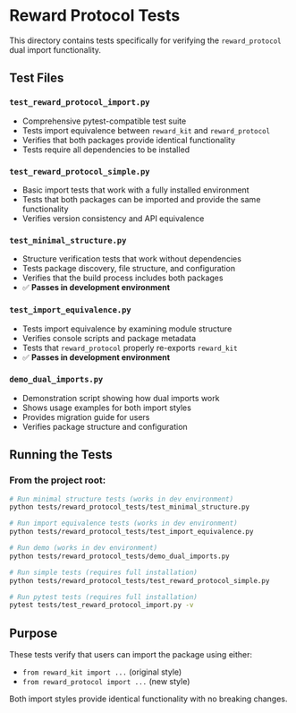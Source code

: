# Reward Protocol Tests

This directory contains tests specifically for verifying the `reward_protocol` dual import functionality.

## Test Files

### `test_reward_protocol_import.py`
- Comprehensive pytest-compatible test suite
- Tests import equivalence between `reward_kit` and `reward_protocol`
- Verifies that both packages provide identical functionality
- Tests require all dependencies to be installed

### `test_reward_protocol_simple.py`
- Basic import tests that work with a fully installed environment
- Tests that both packages can be imported and provide the same functionality
- Verifies version consistency and API equivalence

### `test_minimal_structure.py`
- Structure verification tests that work without dependencies
- Tests package discovery, file structure, and configuration
- Verifies that the build process includes both packages
- ✅ **Passes in development environment**

### `test_import_equivalence.py`
- Tests import equivalence by examining module structure
- Verifies console scripts and package metadata
- Tests that `reward_protocol` properly re-exports `reward_kit`
- ✅ **Passes in development environment**

### `demo_dual_imports.py`
- Demonstration script showing how dual imports work
- Shows usage examples for both import styles
- Provides migration guide for users
- Verifies package structure and configuration

## Running the Tests

### From the project root:
```bash
# Run minimal structure tests (works in dev environment)
python tests/reward_protocol_tests/test_minimal_structure.py

# Run import equivalence tests (works in dev environment)
python tests/reward_protocol_tests/test_import_equivalence.py

# Run demo (works in dev environment)
python tests/reward_protocol_tests/demo_dual_imports.py

# Run simple tests (requires full installation)
python tests/reward_protocol_tests/test_reward_protocol_simple.py

# Run pytest tests (requires full installation)
pytest tests/test_reward_protocol_import.py -v
```

## Purpose

These tests verify that users can import the package using either:
- `from reward_kit import ...` (original style)
- `from reward_protocol import ...` (new style)

Both import styles provide identical functionality with no breaking changes. 